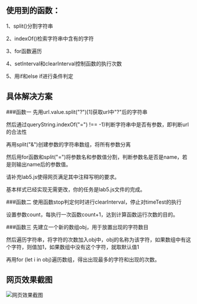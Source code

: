 ## 使用到的函数：
1、split()分割字符串

2、indexOf()检索字符串中含有的字符

3、for函数遍历

4、setInterval和clearInterval控制函数的执行次数

5、用if和else if进行条件判定
## 具体解决方案
###函数一
先用url.value.split("?")[1]获取url中"?"后的字符串

然后通过queryString.indexOf("=") !== -1)判断字符串中是否有参数，即判断url的合法性

再用split("&")创建参数的字符串数组，将所有参数分离

然后用for函数和split("=")将参数名和参数值分割，判断参数名是否是name，若是则输出name后的参数值。

请补充lab5.js使得网页满足其中注释写明的要求。

基本样式已经实现无需更改，你的任务是lab5.js文件的完成。

###函数二
使用函数stop判定何时进行clearInterval，停止对timeTest的执行

设置参数count，每执行一次函数count+1，达到计算函数运行次数的目的。

###函数三
先建立一个新的数组obj，用于放置出现的字符数目

然后遍历字符串，将字符的次数加入obj中，obj的名称为该字符，如果数组中有这个字符，则值加1，如果数组中没有这个字符，就取默认值1

再用for (let i in obj)遍历数组，得出出现最多的字符和出现的次数。

## 网页效果截图
![网页效果截图](D:\a-web_lab\lab5\images\实现情况.jpg)
